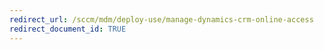 ```yaml
---
redirect_url: /sccm/mdm/deploy-use/manage-dynamics-crm-online-access
redirect_document_id: TRUE
---
```

